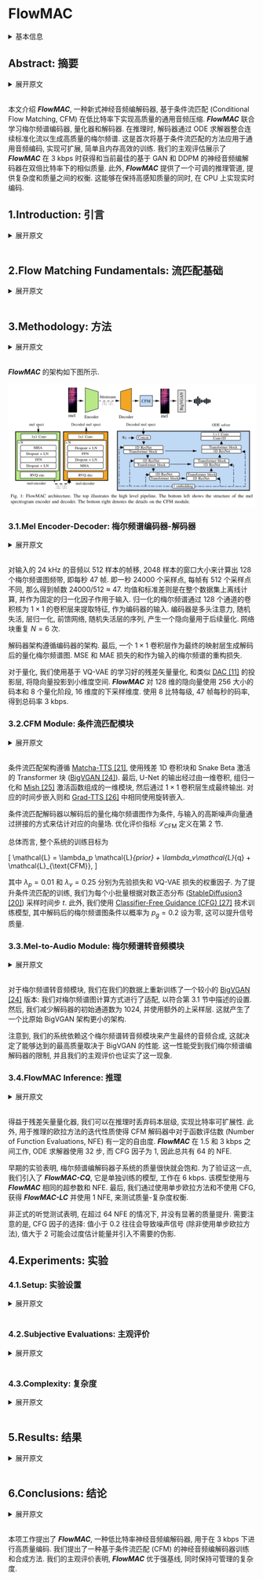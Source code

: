 # FlowMAC

<details>
<summary>基本信息</summary>

- 标题: "FlowMAC: Conditional Flow Matching for Audio Coding at Low Bit Rates"
- 作者:
  - 01 Nicola Pia
  - 02 Martin Strauss
  - 03 Markus Multrus
  - 04 Bernd Edler
- 链接:
  - [ArXiv](https://arxiv.org/abs/2409.17635)
  - [Publication] Submitted to ICASSP 2025
  - [Github]
  - [Demo]
- 文件:
  - [ArXiv](_PDF/2409.17635v1__FlowMAC__Conditional_Flow_Matching_for_Audio_Coding_at_Low_Bit_Rates.pdf)
  - [Publication] #TODO

</details>

## Abstract: 摘要

<details>
<summary>展开原文</summary>

This paper introduces ***FlowMAC***, a novel neural audio codec for high-quality general audio compression at low bit rates based on conditional flow matching (CFM).
***FlowMAC*** jointly learns a mel spectrogram encoder, quantizer and decoder.
At inference time the decoder integrates a continuous normalizing flow via an ODE solver to generate a high-quality mel spectrogram.
This is the first time that a CFM-based approach is applied to general audio coding, enabling a scalable, simple and memory efficient training.
Our subjective evaluations show that ***FlowMAC*** at 3 kbps achieves similar quality as state-of-the-art GAN-based and DDPM-based neural audio codecs at double the bit rate.
Moreover, ***FlowMAC*** offers a tunable inference pipeline, which permits to trade off complexity and quality.
This enables real-time coding on CPU, while maintaining high perceptual quality.

</details>
<br>

本文介绍 ***FlowMAC***, 一种新式神经音频编解码器, 基于条件流匹配 (Conditional Flow Matching, CFM) 在低比特率下实现高质量的通用音频压缩.
***FlowMAC*** 联合学习梅尔频谱编码器, 量化器和解码器.
在推理时, 解码器通过 ODE 求解器整合连续标准化流以生成高质量的梅尔频谱.
这是首次将基于条件流匹配的方法应用于通用音频编码, 实现可扩展, 简单且内存高效的训练.
我们的主观评估展示了 ***FlowMAC*** 在 3 kbps 时获得和当前最佳的基于 GAN 和 DDPM 的神经音频编解码器在双倍比特率下的相似质量.
此外, ***FlowMAC*** 提供了一个可调的推理管道, 提供复杂度和质量之间的权衡.
这能够在保持高感知质量的同时, 在 CPU 上实现实时编码.


## 1.Introduction: 引言

<details>
<summary>展开原文</summary>

In the modern digital world, audio codecs are used on a day-to-day basis, so every technological advancement can have a large impact.
In recent years, deep neural networks (DNNs) revolutionized the field of audio compression.
Early approaches~\cite{firstnn_coding,knet_coding,zhen2020efficientscalableneuralresidual} control the compression at via entropy-based losses and ensure good quality via reconstruction losses.
With the advent of deep generative models the quality of neural codecs at bit rates lower than 12 kbps greatly improved.

While for speech coding many different approaches were proven to be successful~\cite{wavenet_coding,lpcnet_coding,ssmgan,cascade_coding}, the general audio codec [SoundStream [8]](2021.07.07_SoundStream.md) established a new paradigm of training a residual [VQ-VAE [9]](../../Modules/VQ/2017.11.02_VQ-VAE.md) via an additional GAN loss end-to-end (e2e).
For this, a DNN-encoder extracts a learned latent, a residual VQ generates the bit stream, and a DNN-decoder synthesizes the audio.
All the modules are jointly learned via a combination of multiple spectral reconstruction, VQ-VAE codebook and commitment and adversarial losses.

Various improvements on the design of [SoundStream](2021.07.07_SoundStream.md) were proposed afterwards.
[EnCodec [10]](2022.10.24_EnCodec.md) used recurrent networks and an improved compression capability via entropy coding based on language models in the quantizer.
The [Descript-Audio-Codec (DAC) [11]](2023.06.11_Descript-Audio-Codec.md) achieved high quality extending on the model size, using innovative audio-specific activations~\cite{snake}, and scaling up the discriminator architecture.

The e2e VQ-GAN approach offers a great flexibility in the design and complexity of the codec~\cite{tfnet, [NESC [14]](NESC.md); [FunCodec [15]](2023.09.14_FunCodec.md)}.
However, it often entails a complicated and unstable training pipeline, which sometimes fails to meet quality expectations for challenging signal types, particularly at bit rates lower than 6 kbps.

**Denoising Diffusion Probabilistic Models (DDPMs)** were proposed recently for speech ~\cite{ladiffcodec} and general audio ([MBD [17]](MBD.md); [SemantiCodec [18]](2024.04.30_SemantiCodec.md)).
While [SemantiCodec [18]](2024.04.30_SemantiCodec.md) targets semantic coding at ultra low bit rates, [MultiBandDiffusion (MBD) [17]](MBD.md) is a decoder model that enables high-quality synthesis of the EnCodec latent at 1.5, 3 and 6 kbps for general audio.
This model uses a time-domain subband-based decoding scheme and achieves state-of-the-art quality for music.
The high complexity of this model makes it hard to use in embedded devices and its dependency on a pre-trained bit stream might limit its compression capabilities.

VQ-GANs entail a highly involved training pipeline and the existing DDPMs are computationally heavy models.
This demonstrates the need for a solution that is easy to train, while offering high quality performance at acceptable complexity.

Recently, a new paradigm to train continuous normalizing flows (CNFs) called [conditional flow matching (CFM) [19]](../Diffusion/2022.10.06_Flow_Matching.md) emerged and demonstrated state-of-the-art quality for both image ([StableDiffusion3 [20]](../Diffusion/2024.03.05_StableDiffusion3.md)) and audio generation ([Matcha-TTS [21]](../Flow/2023.09.06_Matcha-TTS.md); [P-Flow [22]](../Flow/P-Flow.md); [VoiceBox [23]](../SpeechLM/2023.06.23_VoiceBox.md)).
This approach offers a simple training pipeline at much lower inference and training costs compared to DDPMs.

In this work, we present the ***Flow Matching Audio Codec (FlowMAC)***, a new audio compression model for low bit rate coding of general audio at $24$ kHz audio based on CFM.
Our proposed approach learns a mel spectrogram encoder, residual VQ, and decoder via a combination of a simple reconstruction loss and the CFM objective.
The CFM-based decoder generates realistic mel spectrograms from the discrete latent, which is then converted to waveform domain via an efficient version of [BigVGAN [24]](../TTS3_Vocoder/2022.06.09_BigVGAN.md).
The model design is simple and the training pipeline is stable and efficient.

Our contributions can be summarized as follows:
- We introduce ***FlowMAC***, a CFM-based mel spectrogram codec offering a simple and efficient training pipeline.
- Our listening test results demonstrate that ***FlowMAC*** achieves state-of-the-art quality at 3 kbps matching GAN-based and DDPM-based solutions at double the bit rate.
- We propose an efficient version of ***FlowMAC*** capable of coding at high quality and faster than real time on a CPU.

</details>
<br>

## 2.Flow Matching Fundamentals: 流匹配基础

<details>
<summary>展开原文</summary>

For neural audio coding, we learn an encoder-decoder architecture that compresses input mel spectrograms into a quantized bit stream.
We then use the information from this bit stream to condition a CFM-based mel spectrogram decoder for high-quality mel spectrogram generation.
To this end, we consider the distribution $q$ of mel spectrograms of the input audio signals and we learn a time-dependent vector field $\mathbf{u}_t$, whose flow transforms a Gaussian prior $p_0$ into $q$.

[Flow Matching [19]](../Diffusion/2022.10.06_Flow_Matching.md) describes a method to fit a time-dependent probability density path $p_t:[0,1] \times \mathbb{R}^d \rightarrow \mathbb{R}^{\ge 0}$ between a simple sampling distribution $p_0(\mathbf{x})$ and the target data distribution $q(\mathbf{x})$, where $t \in [0,1]$ and $\mathbf{x} \in \mathbb{R}^d$.
More precisely it defines a framework to train a CNF $\phi_t$ via learning its associated vector field $\mathbf{u}_t$ directly.

Following Section 4.1 in [Flow Matching [19]](../Diffusion/2022.10.06_Flow_Matching.md) we define

\[
p_t(\mathbf{x}|\mathbf{x}_1) = \mathcal{N}\left(\mathbf{x}; \mu_t(\mathbf{x}_1), \sigma_t(\mathbf{x}_1)^2\mathbf{I}\right),
\]

where $\mathbf{x}_1\sim q(\mathbf{x}_1)$ sampled from the train set, $\mu_t(x) = t \mathbf{x}_1$, and $\sigma_t = 1 - (1 - \sigma_\text{min})t$ with $\sigma_\text{min} \ll 1$.
This defines a Gaussian path where $p_0$ is the standard Gaussian and $p_1$ is a Gaussian centered at $\mathbf{x}_1$ with small variance.
Theorem 3 in [Flow Matching [19]](../Diffusion/2022.10.06_Flow_Matching.md) shows that this probability path is generated by the Optimal Transport Conditional Vector Field

\[
\mathbf{u}_t(\mathbf{x}|\mathbf{x}_1) = \frac{\mathbf{x}_1 - (1 - \sigma_\text{min})\mathbf{x}}{1 - (1 - \sigma_\text{min})t}.
\]

This yields the conditional flow matching objective

\[
\begin{aligned}
	\mathcal{L}_{\textup{CFM}}(\theta)
  &= \mathbb{E}_{t,q(\mathbf{x}_1),p_t(\mathbf{x}|\mathbf{x}_1)} \|\mathbf{v}_t(\mathbf{x};\theta) - \mathbf{u}_t(\mathbf{x}|\mathbf{x}_1)\|^2\\
	& = \mathbb{E}_{t,q(\mathbf{x}_1),p_0(\mathbf{x}_0)} \|\mathbf{v}_t(\mathbf{x};\theta) - \left(\mathbf{x}_1 - (1 - \sigma_\text{min})\mathbf{x}_0\right)\|^2
\end{aligned}
\]

where $\mathbf{v}_t(\mathbf{x}, \theta)$ denotes a DNN parametrized by $\theta$, the time step $t \sim \mathbb{U}[0,1]$ is sampled from a uniform distribution.

For our system the neural network $\mathbf{v}_t(\mathbf{x};\theta)$ is additionally conditioned on the decoded bit stream $c$ obtained from a learned mel spectrogram compression network.
During inference, $\mathbf{v}_t$ takes $c$ as input and a Gaussian noise sample $\mathbf{x}_0$ and outputs the derivatives of the corresponding CNF.
This flow is then integrated using an ODE solver, e.g. the Euler method.

</details>
<br>

## 3.Methodology: 方法

<details>
<summary>展开原文</summary>

The architecture of ***FlowMAC*** is illustrated in Fig.01.

</details>
<br>

***FlowMAC*** 的架构如下图所示.

![](Images/2024.09.26_FlowMAC_Fig.01.png)

### 3.1.Mel Encoder-Decoder: 梅尔频谱编码器-解码器

<details>
<summary>展开原文</summary>

The $128$ mel spectrogram bands are calculated on the input $24$ kHz audio with hop size $512$ and window of $2048$ samples, hence, yielding 47 frames per second.
Mean and standard deviations are calculated offline for the whole dataset and used as fixed normalization factors for the input.
The normalized mel spectrogram passes through a 1$\times$1 convolutional layer with 128 channels to extract features for the encoder.
The encoder is a sequence of multi-head attention (MHA), dropout, layer normalization, feed-forward and dropout layers, producing a latent vector to be quantized.
The network block is repeated $N=6$ times.

The decoder architecture follows the same structure as the encoder.
Finally, a 1$\times$1 convolutional layer serves as a final projection layer to generate the decoded quantized mel spectrogram.
The sum of MSE and MAE losses ($\mathcal{L}_{prior}$) serves as reconstruction loss for the input mel spectrogram.

For quantization we use a learned residual VQ based on [VQ-VAE [9]](../../Modules/VQ/2017.11.02_VQ-VAE.md), with projections to small dimensional spaces similar to [DAC [11]](2023.06.11_Descript-Audio-Codec.md).
***FlowMAC*** uses a codebook size of 256 and 8 quantizer stages and a downsampling dimension 16 for the 128-dimensional latent.
Using 8 bits per level with 47 frames per second results in a rounded total of 3 kbps.

</details>
<br>

对输入的 24 kHz 的音频以 512 样本的帧移, 2048 样本的窗口大小来计算出 128 个梅尔频谱图频带, 即每秒 47 帧.
即一秒 24000 个采样点, 每帧有 512 个采样点不同, 那么得到帧数 24000/512 ≈ 47.
均值和标准差则是在整个数据集上离线计算, 并作为固定的归一化因子作用于输入.
归一化的梅尔频谱通过 128 个通道的卷积核为 $1\times 1$ 的卷积层来提取特征, 作为编码器的输入.
编码器是多头注意力, 随机失活, 层归一化, 前馈网络, 随机失活层的序列, 产生一个隐向量用于后续量化.
网络块重复 $N=6$ 次.

解码器架构遵循编码器的架构.
最后, 一个 $1\times 1$ 卷积层作为最终的映射层生成解码后的量化梅尔频谱图.
MSE 和 MAE 损失的和作为输入的梅尔频谱的重构损失.

对于量化, 我们使用基于 VQ-VAE 的学习好的残差矢量量化, 和类似 [DAC [11]](2023.06.11_Descript-Audio-Codec.md) 的投影层, 将隐向量投影到小维度空间.
***FlowMAC*** 对 128 维的隐向量使用 256 大小的码本和 8 个量化阶段, 16 维度的下采样维度.
使用 8 比特每级, 47 帧每秒的码率, 得到总码率 3 kbps.

### 3.2.CFM Module: 条件流匹配模块

<details>
<summary>展开原文</summary>

The CFM architecture follows [Matcha-TTS [21]](../Flow/2023.09.06_Matcha-TTS.md) and uses a U-Net with residual 1D convolutional blocks and transformer blocks with snake beta activations ([BigVGAN [24]](../TTS3_Vocoder/2022.06.09_BigVGAN.md)).
Finally, the output of the U-Net passes through a 1D Block consisting of a 1D convolution, group normalization and a [Mish activation [25]](../../Modules/Activation/2019.08.23_Mish.md), after which a 1$\times$1 convolutional layer creates the final output.
The corresponding time-step embeddings use a RoPE-Embedding as in [Grad-TTS [26]](../TTS2_Acoustic/2021.05.13_Grad-TTS.md).

The CFM decoder is conditioned on the decoded quantized mel spectrogram via concatenation to the input Gaussian noise to estimate the corresponding vector field.
The optimization criteria $\mathcal{L}_{\text{CFM}}$ is defined in Section 2.

Overall, the training objective for the whole system is then

\[
	\mathcal{L} = \lambda_p \mathcal{L}_{prior} + \lambda_v\mathcal{L}_{q} + \mathcal{L}_{\text{CFM}},
\]

where $\lambda_p=0.01$ and $\lambda_v=0.25$ denote weighting factors for the prior and VQ-VAE loss ($\mathcal{L}_{q}$).
To improve the CFM training, we sample the timestep $t$ according to a logit normal distribution ([StableDiffusion3 [20]](../Diffusion/2024.03.05_StableDiffusion3.md)) for each mini-batch.
In addition, we train our model with a [Classifier-Free Guidance (CFG) [27]](../Diffusion/2022.07.26_Classifier-Free_Guidance.md) technique, where the decoded mel spectrogram condition is set to zero with a probability of $p_g=0.2$, which improves signal quality.

</details>
<br>

条件流匹配架构遵循 [Matcha-TTS [21]](../Flow/2023.09.06_Matcha-TTS.md), 使用残差 1D 卷积块和 Snake Beta 激活的 Transformer 块 ([BigVGAN [24]](../TTS3_Vocoder/2022.06.09_BigVGAN.md)).
最后, U-Net 的输出经过由一维卷积, 组归一化和 [Mish [25]](../../Modules/Activation/2019.08.23_Mish.md) 激活函数组成的一维模块, 然后通过 $1\times 1$ 卷积层生成最终输出.
对应的时间步嵌入则和 [Grad-TTS [26]](../TTS2_Acoustic/2021.05.13_Grad-TTS.md) 中相同使用旋转嵌入.

条件流匹配解码器以解码后的量化梅尔频谱图作为条件, 与输入的高斯噪声向量通过拼接的方式来估计对应的向量场.
优化评价指标 $\mathcal{L}_{\text{CFM}}$ 定义在第 2 节.

总体而言, 整个系统的训练目标为

\[
	\mathcal{L} = \lambda_p \mathcal{L}_{prior} + \lambda_v\mathcal{L}_{q} + \mathcal{L}_{\text{CFM}},
\]

其中 $\lambda_p = 0.01$ 和 $\lambda_v = 0.25$ 分别为先验损失和 VQ-VAE 损失的权重因子.
为了提升条件流匹配的训练, 我们为每个小批量根据对数正态分布 ([StableDiffusion3 [20]](../Diffusion/2024.03.05_StableDiffusion3.md)) 采样时间步 $t$.
此外, 我们使用 [Classifier-Free Guidance (CFG) [27]](../Diffusion/2022.07.26_Classifier-Free_Guidance.md) 技术训练模型, 其中解码后的梅尔频谱图条件以概率为 $p_g=0.2$ 设为零, 这可以提升信号质量.

### 3.3.Mel-to-Audio Module: 梅尔频谱转音频模块

<details>
<summary>展开原文</summary>

As mel-to-audio module, we re-train a smaller version of [BigVGAN [24]](../TTS3_Vocoder/2022.06.09_BigVGAN.md) on our data: We adapt the mel spectrogram calculation to fit the setting described in Section 3.1.
Then, we decrease the decoder initial channels to 1024 and use an additional upsampling layer.
This yields a smaller architecture than the original BigVGAN.

Notice that the dependence of our system on this mel-to-audio module for the final audio synthesis leads to a highest achievable quality dictated by BigVGAN's performance.
This is saturated by our mel spectrogram codec and our subjective evaluations confirm this phenomenon.

</details>
<br>

对于梅尔频谱转音频模块, 我们在我们的数据上重新训练了一个较小的 [BigVGAN [24]](../TTS3_Vocoder/2022.06.09_BigVGAN.md) 版本: 我们对梅尔频谱图计算方式进行了适配, 以符合第 3.1 节中描述的设置.
然后, 我们减少解码器的初始通道数为 1024, 并使用额外的上采样层.
这就产生了一个比原始 BigVGAN 架构更小的架构.

注意到, 我们的系统依赖这个梅尔频谱转音频模块来产生最终的音频合成, 这就决定了能够达到的最高质量取决于 BigVGAN 的性能.
这一性能受到我们梅尔频谱编解码器的限制, 并且我们的主观评价也证实了这一现象.

### 3.4.FlowMAC Inference: 推理

<details>
<summary>展开原文</summary>

Thanks to the residual vector quantizer we achieve bit rate scalability via dropping out codebook levels at inference time.
Moreover, the iterative nature of the Euler method used for inference enables some freedom on the number of function evaluations (NFE) for the CFM decoder.
***FlowMAC*** works at 1.5 and 3 kbps, uses 32 steps for the ODE solver and factor 1 for the CFG, hence, leading to a total of 64 NFE.

Early experimentation showed that the quality of the mel coder subsystem quickly saturates.
To test this, we introduce ***FlowMAC-CQ***, a separately trained model at 6 kbps.
For this we use the same hyperparameters and NFE as for ***FlowMAC***.
Finally, we test the quality-complexity trade-off via using a single step for the Euler method and no CFG, hence, obtaining ***FlowMAC-LC*** and using 1 NFE.

Informal listening showed that using more than 64 NFE did not bring significant improvement in quality.
Careful attention needs to be placed on the choice of the CFG factor: values smaller than 0.2 usually lead to noisy signals (except for the single-step Euler method) and values bigger that 2 overestimate the energy and introduce unwanted artifacts.

</details>
<br>

得益于残差矢量量化器, 我们可以在推理时丢弃码本层级, 实现比特率可扩展性.
此外, 用于推理的欧拉方法的迭代性质使得 CFM 解码器中对于函数评估数 (Number of Function Evaluations, NFE) 有一定的自由度.
***FlowMAC*** 在 1.5 和 3 kbps 之间工作, ODE 求解器使用 32 步, 而 CFG 因子为 1, 因此总共有 64 的 NFE.

早期的实验表明, 梅尔频谱编解码器子系统的质量很快就会饱和.
为了验证这一点, 我们引入了 ***FlowMAC-CQ***, 它是单独训练的模型, 工作在 6 kbps.
该模型使用与 ***FlowMAC*** 相同的超参数和 NFE.
最后, 我们通过使用单步欧拉方法和不使用 CFG, 获得 ***FlowMAC-LC*** 并使用 1 NFE, 来测试质量-复杂度权衡.

非正式的听觉测试表明, 在超过 64 NFE 的情况下, 并没有显著的质量提升.
需要注意的是, CFG 因子的选择: 值小于 0.2 往往会导致噪声信号 (除非使用单步欧拉方法), 值大于 2 可能会过度估计能量并引入不需要的伪影.

## 4.Experiments: 实验

### 4.1.Setup: 实验设置

<details>
<summary>展开原文</summary>

We train both ***FlowMAC*** and BigVGAN on a combination of the full [LibriTTS [28]](../../Datasets/2019.04.05_LibriTTS.md) clean and dev train subsets as in [BigVGAN [24]](../TTS3_Vocoder/2022.06.09_BigVGAN.md) and an internal music database consisting of $640$ hours of high-quality music of various genres.
The sampling rate for all data points was $24$ kHz.

BigVGAN was trained following the official implementation [Github [29]](https://github.com/NVIDIA/BigVGAN) for 1M iterations on a single A100 GPU.
***FlowMAC*** was trained with the Adam optimizer with learning rate $10^{-4}$, a segment length of 2 s and batch size of 128 for 700k iterations on a single RTX3080.

</details>
<br>

### 4.2.Subjective Evaluations: 主观评价

<details>
<summary>展开原文</summary>

To evaluate the proposed system, we perform a [P.808 DCR [30]](../../Evaluations/P.808_DCR.md) listening test with naive listeners and a [MUSHRA [31]](../../Evaluations/MUSHRA.md) listening test with expert listeners.
To this end, we design a test set of 12 items carefully selected to represent typical challenging signals for audio codecs.
The test set includes 4 clean and noisy speech samples (male, female, child and speech over music, including fast and emotional speech with varying prosody), 5 music items of various genres (including rock, pop, classical and electronic), and 3 out-of-distribution items (castanets, harpsichord and glockenspiel).

For the P.808 DCR test we compare ***FlowMAC*** to state-of-the-art DNN-based audio codecs and a well-known legacy codec.
We select the GAN-based audio codecs [DAC [11]](2023.06.11_Descript-Audio-Codec.md) and [EnCodec [10]](2022.10.24_EnCodec.md), and the DDPM-baseline [MBD [17]](MBD.md).
We use the official implementations and pre-trained weights for all those models ([MusicGen [32]](../SpeechLM/2023.06.08_MusicGen.md) [Github](https://github.com/facebookresearch/audiocraft/); [DAC Github [33]](https://github.com/descriptinc/descript-audio-codec)).
We recognize that the training sets vary strongly between the conditions.
Still, we consider it useful to compare our system with well-established and robust codecs.

As a measure of the highest achievable quality with ***FlowMAC*** we include the copy-synthesis of the signals via BigVGAN.
As a benchmark legacy-condition we use an internal implementation of the [MPEG-D USAC Standard [34]](../../Evaluations/USAC.md).
This works on full-band audio, but we downsample the decoded signal to 24 kHz to more closely measure the differences in the codecs at this sample rate.
This puts USAC at a disadvantage and may result in lower scores for it.
As a lower anchor a low-pass filter with cutoff frequency of 3.5 kHz was used.

The P.808 DCR offers a good overall idea of the average quality of the different conditions in the test.
The MUSHRA test provides finer comparisons between a subset of the most promising conditions.
Therefore, BigVGAN, ***FlowMAC*** at 3 kbps, [DAC](2023.06.11_Descript-Audio-Codec.md) at 6 kbps, MBD at 6 kbps and USAC at 8 kbps are selected for the MUSHRA test.

</details>
<br>

### 4.3.Complexity: 复杂度

<details>
<summary>展开原文</summary>

We measure the complexity of the DNN-based codec systems included in the MUSHRA listening test and ***FlowMAC-LC*** in terms of numbers of parameters and real-time factor (RTF).
Table~\ref{tab:cx} summarizes the results.
The only condition able to generate the audio faster than real time is ***FlowMAC-LC***.
We do not report the complexity figures for USAC, but we notice it is significantly faster than the DNN-based codecs.
The implementation of the DNN codecs are not optimized for synthesis speed.
We notice that none of the codecs is able to operate at low algorithmic delay, hence faster than real time generation would not enable the application of these codecs in telecommunications.

</details>
<br>

## 5.Results: 结果

<details>
<summary>展开原文</summary>

Figure~\ref{fig:p808} illustrates the results of the P.808 DCR listening test with 46 listeners.
The results from the naive listeners confirm that both ***FlowMAC*** and ***FlowMAC-LC*** are the best models at 3 kbps, being on average on par with EnCodec and MBD at 6 kbps.
***FlowMAC*** at 1.5 kbps shows a significant quality drop, while no significant quality improvement is achieved by the 6 kbps version ***FlowMAC-CQ***.
As expected, the copy-synthesis with BigVGAN offers the highest achievable quality for our system.
***FlowMAC-LC***'s average rating are lower than the high-complexity version. Still, the test confirms that it is a competitive baseline.
For naive listeners the higher frequency resolution of [DAC](2023.06.11_Descript-Audio-Codec.md) 44.1 kHz at 8 kbps offers does not offer an advantage over the 24 kHz model.

Overall we notice that the all DNN conditions achieve comparable quality with the legacy USAC condition at similar bit rates, the only exception being ***FlowMAC*** at 3 kbps.

The results of the MUSHRA test with 14 listeners are illustrated in Figure~\ref{fig:mushra}.
While USAC 8 kbps has a quality advantage on average over the other codecs here, this test demonstrates that ***FlowMAC*** at 3 kbps performs similar to [DAC](2023.06.11_Descript-Audio-Codec.md) 6 kbps and both conditions outperform MBD 6 kbps.
We notice that the performance of the DNN-based codecs highly varies for different items in the test set.
In particular, ***FlowMAC*** performs poorly on the out-of-distribution test items, while its performance is on average comparable with [DAC](2023.06.11_Descript-Audio-Codec.md) for speech and music.
The copy-synthesis from BigVGAN performs best average and offers an measurement of the highest quality achievable with ***FlowMAC***.
We notice that these results more clearly highlight fine difference between the codecs, but are overall in accordance with our P.808 test results.

</details>
<br>

## 6.Conclusions: 结论

<details>
<summary>展开原文</summary>

This work proposed ***FlowMAC***, a low bit rate neural audio codec for high-quality coding at 3 kbps.
We present a novel approach for training and synthesis for a neural audio codec based on CFM.
Our subjective evaluations demonstrate that ***FlowMAC*** outperforms strong baselines while offering manageable complexity.

</details>
<br>

本项工作提出了 ***FlowMAC***, 一种低比特率神经音频编解码器, 用于在 3 kbps 下进行高质量编码.
我们提出了一种基于条件流匹配 (CFM) 的神经音频编解码器训练和合成方法.
我们的主观评价表明, ***FlowMAC*** 优于强基线, 同时保持可管理的复杂度.
